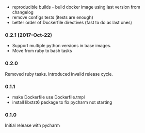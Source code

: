 * reproducible builds - build docker image using last version from changelog
* remove configs tests (itests are enough)
* better order of Dockerfile directives (fast to do as last ones)

### 0.2.1 (2017-Oct-22)

 * Support multiple python versions in base images.
 * Move from ruby to bash tasks

### 0.2.0

Removed ruby tasks.
Introduced invalid release cycle.

### 0.1.1

 * make Dockerfile use Dockerfile.tmpl
 * install libxtst6 package to fix pycharm not starting

### 0.1.0

Initial release with pycharm
